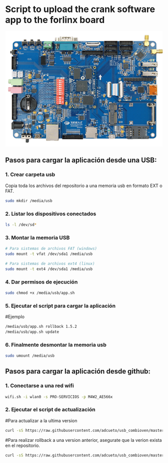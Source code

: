# Script to upload the crank software app to the forlinx board
![Logo de la aplicación](/img/board.png)

## Pasos para cargar la aplicación desde una USB:

### 1. Crear carpeta usb
Copia toda los archivos del repositorio a una memoria usb en formato EXT o FAT.
```bash
sudo mkdir /media/usb
```
### 2. Listar los dispositivos conectados
```bash
ls -l /dev/sd*
```

### 3. Montar la memoria USB
```bash
# Para sistemas de archivos FAT (windows)
sudo mount -t vfat /dev/sda1 /media/usb
```
```bash
# Para sistemas de archivos ext4 (linux)
sudo mount -t ext4 /dev/sda1 /media/usb
```
### 4. Dar permisos de ejecución
```bash
sudo chmod +x /media/usb/app.sh
```
### 5. Ejecutar el script para cargar la aplicación
#Ejemplo
```bash
/media/usb/app.sh rollback 1.5.2
/media/usb/app.sh update
```

### 6. Finalmente desmontar la memoria usb
```bash
sudo umount /media/usb
```

## Pasos para cargar la aplicación desde github:

### 1. Conectarse a una red wifi
```bash
wifi.sh -i wlan0 -s PRO-SERVICIOS -p M4W2_AE566x
```
### 2. Ejecutar el script de actualización
#Para actualizar a la ultima version
```bash
curl -sS https://raw.githubusercontent.com/adcueto/usb_combioven/master/app_from_github.sh | bash -s update
```

#Para realizar rollback a una version anterior, asegurate que la verion exista en el repositorio.
```bash
curl -sS https://raw.githubusercontent.com/adcueto/usb_combioven/master/app_from_github.sh | bash -s rollback 1.6.3
```
